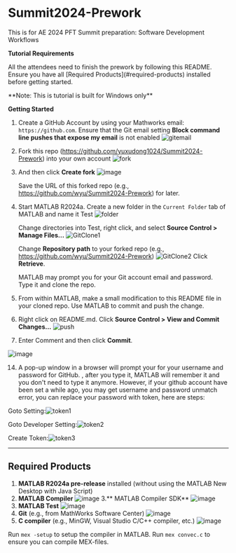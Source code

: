 # Summit2024-Prework

This is for AE 2024 PFT Summit preparation: Software Development Workflows

**Tutorial Requirements**
<p>All the attendees need to finish the prework by following this README.  Ensure you have all [Required Products](#required-products) installed before getting started.</p>
<p>**Note: This is tutorial is built for Windows only**</p>

**Getting Started**
1. Create a GitHub Account by using your Mathworks email: `https://github.com`.  Ensure that the Git email setting **Block command line pushes that expose my email** is not enabled
   ![gitemail](gitemail.png) 

4. Fork this repo (https://github.com/yuxudong1024/Summit2024-Prework) into your own account ![fork](fork.png)

5. And then click **Create fork**
   ![image](https://github.com/yuxudong1024/Summit2024-Prework/assets/39162415/8f82847a-94b7-4f5b-b946-03f4e5477d0a)

   Save the URL of this forked repo (e.g., https://github.com/wyu/Summit2024-Prework) for later.
   
6. Start MATLAB R2024a.  Create a new folder in the `Current Folder` tab of MATLAB and name it Test
   ![folder](folder.png)
 
   Change directories into Test, right click, and select **Source Control > Manage Files...**
   ![GitClone1](GitClone1.png)

   Change **Repository path** to your forked repo (e.g., https://github.com/wyu/Summit2024-Prework)
   ![GitClone2](GitClone2.png)  Click **Retrieve**.

   MATLAB may prompt you for your Git account email and password.  Type it and clone the repo.

7. From within MATLAB, make a small modification to this README file in your cloned repo. Use MATLAB to commit and push the change.
   
9. Right click on README.md.  Click **Source Control > View and Commit Changes...**  ![push](push.png)
   
11. Enter Comment and then click **Commit**.

![image](https://github.com/yuxudong1024/Summit2024-Prework/assets/39162415/4c011776-f20a-404b-9193-8e8b6e327f30)  

14. A pop-up window in a browser will prompt your for your username and password for GitHub.  , after you type it, MATLAB will remember it and you don't need to type it anymore. However, if your github account have been set a while ago, you may get username and password unmatch error, you can replace your password with token, here are steps:

  Goto Setting:![token1](token1.png)


  Goto Developer Setting:![token2](token2.png)

  Create Token:![token3](token3.png)

***

## Required Products
1. **MATLAB R2024a pre-release** installed (without using the MATLAB New Desktop with Java Script)
2. **MATLAB Compiler**
   ![image](https://github.com/yuxudong1024/Summit2024-Prework/assets/39162415/e86a998c-cb97-4fec-ac4b-1535c6ea8dca)
3.** MATLAB Compiler SDK**
   ![image](https://github.com/yuxudong1024/Summit2024-Prework/assets/39162415/5350db40-5fb4-4464-be37-0e35ec060949)
4. **MATLAB Test**
   ![image](https://github.com/yuxudong1024/Summit2024-Prework/assets/39162415/c4a609a0-c011-41c5-87ba-79e49766eb50)
5. **Git** (e.g., from MathWorks Software Center)
   ![image](https://github.com/yuxudong1024/Summit2024-Prework/assets/39162415/b57387e8-2329-4512-b80b-9ece18ceb1bc)
6. **C compiler** (e.g., MinGW, Visual Studio C/C++ compiler, etc.)
   ![image](https://github.com/yuxudong1024/Summit2024-Prework/assets/39162415/89e2de73-f1d6-4c11-b7e3-3be23f195b87)

  Run  `mex -setup` to setup the compiler in MATLAB.  Run `mex convec.c` to ensure you can compile MEX-files.
